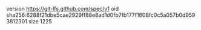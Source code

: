 version https://git-lfs.github.com/spec/v1
oid sha256:6288f21dbe5cae2929ff88e8ad1d0fb7fb177f1608fc0c5a057b0d9593812301
size 1225
